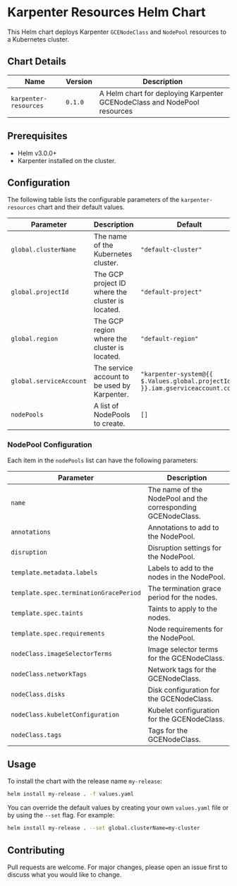 # Karpenter Resources Helm Chart

This Helm chart deploys Karpenter `GCENodeClass` and `NodePool` resources to a Kubernetes cluster.

## Chart Details

| Name | Version | Description |
|---|---|---|
| `karpenter-resources` | `0.1.0` | A Helm chart for deploying Karpenter GCENodeClass and NodePool resources |

## Prerequisites

*   Helm v3.0.0+
*   Karpenter installed on the cluster.

## Configuration

The following table lists the configurable parameters of the `karpenter-resources` chart and their default values.

| Parameter | Description | Default |
|---|---|---|
| `global.clusterName` | The name of the Kubernetes cluster. | `"default-cluster"` |
| `global.projectId` | The GCP project ID where the cluster is located. | `"default-project"` |
| `global.region` | The GCP region where the cluster is located. | `"default-region"` |
| `global.serviceAccount` | The service account to be used by Karpenter. | `"karpenter-system@{{ $.Values.global.projectId }}.iam.gserviceaccount.com"` |
| `nodePools` | A list of NodePools to create. | `[]` |

### NodePool Configuration

Each item in the `nodePools` list can have the following parameters:

| Parameter | Description |
|---|---|
| `name` | The name of the NodePool and the corresponding GCENodeClass. |
| `annotations` | Annotations to add to the NodePool. |
| `disruption` | Disruption settings for the NodePool. |
| `template.metadata.labels` | Labels to add to the nodes in the NodePool. |
| `template.spec.terminationGracePeriod` | The termination grace period for the nodes. |
| `template.spec.taints` | Taints to apply to the nodes. |
| `template.spec.requirements` | Node requirements for the NodePool. |
| `nodeClass.imageSelectorTerms` | Image selector terms for the GCENodeClass. |
| `nodeClass.networkTags` | Network tags for the GCENodeClass. |
| `nodeClass.disks` | Disk configuration for the GCENodeClass. |
| `nodeClass.kubeletConfiguration` | Kubelet configuration for the GCENodeClass. |
| `nodeClass.tags` | Tags for the GCENodeClass. |

## Usage

To install the chart with the release name `my-release`:

```bash
helm install my-release . -f values.yaml
```

You can override the default values by creating your own `values.yaml` file or by using the `--set` flag. For example:

```bash
helm install my-release . --set global.clusterName=my-cluster
```

## Contributing

Pull requests are welcome. For major changes, please open an issue first to discuss what you would like to change.
